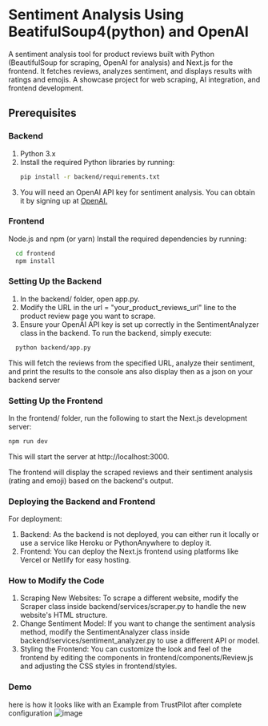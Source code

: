 # Sentiment Analysis Using BeatifulSoup4(python) and OpenAI
A sentiment analysis tool for product reviews built with Python (BeautifulSoup for scraping, OpenAI for analysis) and Next.js for the frontend. It fetches reviews, analyzes sentiment, and displays results with ratings and emojis. A showcase project for web scraping, AI integration, and frontend development.

## Prerequisites

### Backend
1. Python 3.x
2. Install the required Python libraries by running:
   ```bash
   pip install -r backend/requirements.txt
3. You will need an OpenAI API key for sentiment analysis. You can obtain it by signing up at <a href="https://platform.openai.com/docs/overview">OpenAI.</a>

### Frontend
Node.js and npm (or yarn)
Install the required dependencies by running:
  ```bash
    cd frontend
    npm install
```
### Setting Up the Backend

1. In the backend/ folder, open app.py.
2. Modify the URL in the url = "your_product_reviews_url" line to the product review page you want to scrape.
3. Ensure your OpenAI API key is set up correctly in the SentimentAnalyzer class in the backend.
To run the backend, simply execute:
```bash
  python backend/app.py
```
This will fetch the reviews from the specified URL, analyze their sentiment, and print the results to the console ans also display then as  a json on your backend server

### Setting Up the Frontend
In the frontend/ folder, run the following to start the Next.js development server:
```bash
npm run dev
```
This will start the server at http://localhost:3000.

The frontend will display the scraped reviews and their sentiment analysis (rating and emoji) based on the backend's output.

### Deploying the Backend and Frontend
For deployment:

1. Backend: As the backend is not deployed, you can either run it locally or use a service like Heroku or PythonAnywhere to deploy it.
2. Frontend: You can deploy the Next.js frontend using platforms like Vercel or Netlify for easy hosting.

### How to Modify the Code
1. Scraping New Websites: To scrape a different website, modify the Scraper class inside backend/services/scraper.py to handle the new website's HTML structure.
2. Change Sentiment Model: If you want to change the sentiment analysis method, modify the SentimentAnalyzer class inside backend/services/sentiment_analyzer.py to use a different API or model.
3. Styling the Frontend: You can customize the look and feel of the frontend by editing the components in frontend/components/Review.js and adjusting the CSS styles in frontend/styles.

### Demo
here is how it looks like with an Example from TrustPilot after complete configuration
![image](https://github.com/user-attachments/assets/7ae655aa-5622-4379-b8e9-5494a1bf9ee4)

